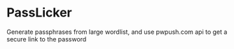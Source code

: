 # PassLicker
Generate passphrases from large wordlist, and use pwpush.com api to get a secure link to the password
